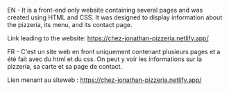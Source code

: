 EN - It is a front-end only website containing several pages and was created using HTML and CSS. It was designed to display information about the pizzeria, its menu, and its contact page.

Link leading to the website: https://chez-jonathan-pizzeria.netlify.app/

FR - C'est un site web en front uniquement contenant plusieurs pages et a été fait avec du html et du css. On peut y voir les informations sur la pizzeria, sa carte et sa page de contact.

Lien menant au siteweb : https://chez-jonathan-pizzeria.netlify.app/
